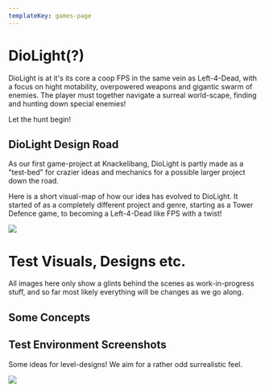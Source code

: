 ```yaml
---
templateKey: games-page
---
```

# DioLight(?)

DioLight is at it's its core a coop FPS in the same vein as Left-4-Dead, with a focus on hight motability, overpowered weapons and gigantic swarm of enemies. The player must together navigate a surreal world-scape, finding and hunting down special enemies! 

Let the hunt begin!

## DioLight Design Road

As our first game-project at Knackelibang, DioLight is partly made as a "test-bed" for crazier ideas and mechanics for a possible larger project down the road. 

Here is a short visual-map of how our idea has evolved to DioLight. It started of as a completely different project and genre, starting as a Tower Defence game, to becoming a Left-4-Dead like FPS with a twist!

![](/img/diocreationtree03.png)

# Test Visuals, Designs etc.

All images here only show a glints behind the scenes as work-in-progress stuff, and so far most likely everything will be changes as we go along.

## Some Concepts

## Test Environment Screenshots

Some ideas for level-designs! We aim for a rather odd surrealistic feel.

![](/img/desertcity02.jpg)
